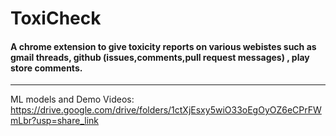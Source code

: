 # ToxiCheck
#### A chrome extension to give toxicity reports on various webistes such as gmail threads, github (issues,comments,pull request messages) , play store comments.
---
ML models and Demo Videos:
https://drive.google.com/drive/folders/1ctXjEsxy5wiO33oEgOyOZ6eCPrFWmLbr?usp=share_link
